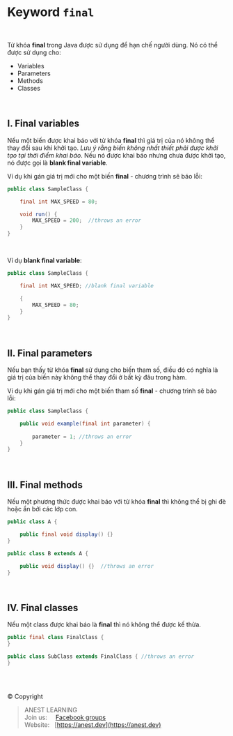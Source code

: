 # Keyword `final`

<br />

Từ khóa **final** trong Java được sử dụng để hạn chế người dùng. Nó có thể được sử dụng cho:

- Variables
- Parameters
- Methods
- Classes

<br />

## I. Final variables

Nếu một biến được khai báo với từ khóa **final** thì giá trị của nó không thể thay đổi sau khi khởi tạo. *Lưu ý rằng biến không nhất thiết phải được khởi tạo tại thời điểm khai báo*. Nếu nó được khai báo nhưng chưa được khởi tạo, nó được gọi là **blank final variable**.

Ví dụ khi gán giá trị mới cho một biến **final** - chương trình sẽ báo lỗi:

```java
public class SampleClass {

    final int MAX_SPEED = 80;

    void run() {
        MAX_SPEED = 200;  //throws an error
    }
}
```

<br />

Ví dụ **blank final variable**:

```java
public class SampleClass {

    final int MAX_SPEED; //blank final variable

    {
        MAX_SPEED = 80;
    }
}
```

<br />

## II. Final parameters

Nếu bạn thấy từ khóa **final** sử dụng cho biến tham số, điều đó có nghĩa là giá trị của biến này không thể thay đổi ở bất kỳ đâu trong hàm.

Ví dụ khi gán giá trị mới cho một biến tham số **final** - chương trình sẽ báo lỗi:

```java
public class SampleClass {

    public void example(final int parameter) {
      
        parameter = 1; //throws an error
    }
}
```

<br />

## III. Final methods

Nếu một phương thức được khai báo với từ khóa **final** thì không thể bị ghi đè hoặc ẩn bởi các lớp con.

```java
public class A {

    public final void display() {}
}
```

```java
public class B extends A {

    public void display() {}  //throws an error
}
```

<br />

## IV. Final classes

Nếu một class được khai báo là **final** thì nó không thể được kế thừa.

```java
public final class FinalClass {
}
```

```java
public class SubClass extends FinalClass { //throws an error
}
```

<br />

##  

© Copyright
> ANEST LEARNING  
> Join us: &nbsp;&nbsp;&nbsp; [Facebook groups](https://www.facebook.com/groups/anest.learning/)  
> Website: &nbsp; [https://anest.dev](https://anest.dev)  
